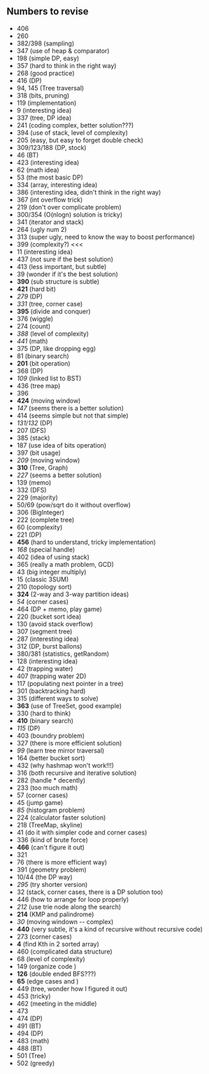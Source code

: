 ## Numbers to revise

+ 406
+ 260
+ 382/398 (sampling)
+ 347 (use of heap & comparator)
+ 198 (simple DP, easy)
+ 357 (hard to think in the right way)
+ 268 (good practice)
+ 416 (DP)
+ 94, 145 (Tree traversal)
+ 318 (bits, pruning)
+ 119 (implementation)
+ 9 (interesting idea)
+ 337 (tree, DP idea)
+ 241 (coding complex, better solution???)
+ 394 (use of stack, level of complexity)
+ 205 (easy, but easy to forget double check)
+ 309/123/188 (DP, stock)
+ 46 (BT)
+ 423 (interesting idea)
+ 62 (math idea)
+ 53 (the most basic DP)
+ 334 (array, interesting idea)
+ 386 (interesting idea, didn't think in the right way)
+ 367 (int overflow trick)
+ 219 (don't over complicate problem)
+ 300/354 (O(nlogn) solution is tricky)
+ 341 (iterator and stack)
+ 264 (ugly num 2)
+ 313 (super ugly, need to know the way to boost performance)
+ 399 (complexity?) <<<
+ 11 (interesting idea)
+ 437 (not sure if the best solution)
+ 413 (less important, but subtle)
+ 39 (wonder if it's the best solution)
+ **390** (sub structure is subtle)
+ **421** (hard bit)
+ *279* (DP)
+ *331* (tree, corner case)
+ **395** (divide and conquer)
+ 376 (wiggle)
+ 274 (count)
+ *388* (level of complexity)
+ *441* (math)
+ 375 (DP, like dropping egg)
+ 81 (binary search)
+ **201** (bit operation)
+ 368 (DP)
+ *109* (linked list to BST)
+ 436 (tree map)
+ 396
+ **424** (moving window)
+ *147* (seems there is a better solution)
+ 414 (seems simple but not that simple)
+ *131*/*132* (DP)
+ 207 (DFS)
+ 385 (stack)
+ 187 (use idea of bits operation)
+ 397 (bit usage)
+ *209* (moving window)
+ **310** (Tree, Graph)
+ *227* (seems a better solution)
+ 139 (memo)
+ 332 (DFS)
+ 229 (majority)
+ 50/69 (pow/sqrt do it without overflow)
+ 306 (BigInteger)
+ 222 (complete tree)
+ 60 (complexity)
+ 221 (DP)
+ **456** (hard to understand, tricky implementation)
+ *168* (special handle)
+ 402 (idea of using stack)
+ 365 (really a math problem, GCD)
+ 43 (big integer multiply)
+ 15 (classic 3SUM)
+ 210 (topology sort)
+ **324** (2-way and 3-way partition ideas)
+ *54* (corner cases)
+ 464 (DP + memo, play game)
+ 220 (bucket sort idea)
+ 130 (avoid stack overflow)
+ 307 (segment tree)
+ 287 (interesting idea)
+ 312 (DP, burst ballons)
+ 380/381 (statistics, getRandom)
+ 128 (interesting idea)
+ 42 (trapping water)
+ 407 (trapping water 2D)
+ 117 (populating next pointer in a tree)
+ 301 (backtracking hard)
+ 315 (different ways to solve)
+ **363** (use of TreeSet, good example)
+ 330 (hard to think)
+ **410** (binary search)
+ *115* (DP)
+ 403 (boundry problem)
+ 327 (there is more efficient solution)
+ *99* (learn tree mirror traversal)
+ 164 (better bucket sort)
+ 432 (why hashmap won't work!!!)
+ 316 (both recursive and iterative solution)
+ 282 (handle * decently)
+ 233 (too much math)
+ 57 (corner cases)
+ 45 (jump game)
+ *85* (histogram problem)
+ 224 (calculator faster solution)
+ 218 (TreeMap, skyline)
+ 41 (do it with simpler code and corner cases)
+ 336 (kind of brute force)
+ **466** (can't figure it out)
+ 321
+ 76 (there is more efficient way)
+ 391 (geometry problem)
+ 10/44 (the DP way)
+ *295* (try shorter version)
+ 32 (stack, corner cases, there is a DP solution too)
+ 446 (how to arrange for loop properly)
+ *212* (use trie node along the search)
+ **214** (KMP and palindrome)
+ *30* (moving windown -- complex)
+ **440** (very subtle, it's a kind of recursive without recursive code)
+ 273 (corner cases)
+ **4** (find Kth in 2 sorted array)
+ 460 (complicated data structure)
+ 68 (level of complexity)
+ 149 (organize code )
+ **126** (double ended BFS???)
+ **65** (edge cases and )
+ 449 (tree, wonder how I figured it out)
+ 453 (tricky)
+ 462 (meeting in the middle)
+ 473
+ 474 (DP)
+ 491 (BT)
+ 494 (DP)
+ 483 (math)
+ 488 (BT)
+ 501 (Tree)
+ 502 (greedy)